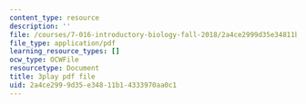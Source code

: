 ```yaml
---
content_type: resource
description: ''
file: /courses/7-016-introductory-biology-fall-2018/2a4ce2999d35e34811b14333970aa0c1_EJ6Sjn1c04Y.pdf
file_type: application/pdf
learning_resource_types: []
ocw_type: OCWFile
resourcetype: Document
title: 3play pdf file
uid: 2a4ce299-9d35-e348-11b1-4333970aa0c1
---
```

